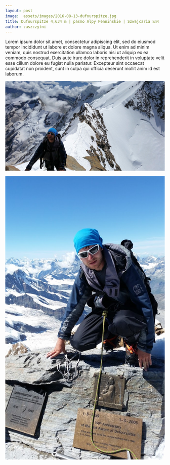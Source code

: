 ```yaml
---
layout: post
image:  assets/images/2016-08-13-dufourspitze.jpg
title: Dufourspitze 4,634 m | pasmo Alpy Pennińskie | Szwajcaria 🇨🇭
author: zaszczytni
---
```


Lorem ipsum dolor sit amet, consectetur adipiscing elit, sed do eiusmod tempor incididunt ut labore et dolore magna aliqua. Ut enim ad minim veniam, quis nostrud exercitation ullamco laboris nisi ut aliquip ex ea commodo consequat. Duis aute irure dolor in reprehenderit in voluptate velit esse cillum dolore eu fugiat nulla pariatur. Excepteur sint occaecat cupidatat non proident, sunt in culpa qui officia deserunt mollit anim id est laborum.

![Me](/assets/images/2016-08-13-dufourspitze-me.jpg)

![Me](/assets/images/2016-08-13-dufourspitze-me2.jpg)
